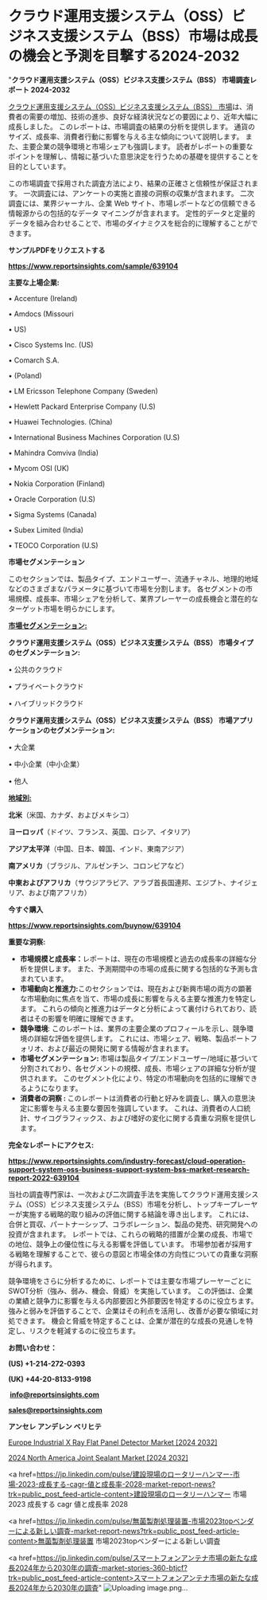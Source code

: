 # クラウド運用支援システム（OSS）ビジネス支援システム（BSS）市場は成長の機会と予測を目撃する2024-2032

"<strong>クラウド運用支援システム（OSS）ビジネス支援システム（BSS） 市場調査レポート 2024-2032</strong>

<a href=https://www.reportsinsights.com/sample/639104>クラウド運用支援システム（OSS）ビジネス支援システム（BSS） 市場</a>は、消費者の需要の増加、技術の進歩、良好な経済状況などの要因により、近年大幅に成長しました。 このレポートは、市場調査の結果の分析を提供します。 通貨のサイズ、成長率、消費者行動に影響を与える主な傾向について説明します。 また、主要企業の競争環境と市場シェアも強調します。 読者がレポートの重要なポイントを理解し、情報に基づいた意思決定を行うための基礎を提供することを目的としています。

この市場調査で採用された調査方法により、結果の正確さと信頼性が保証されます。 一次調査には、アンケートの実施と直接の洞察の収集が含まれます。 二次調査には、業界ジャーナル、企業 Web サイト、市場レポートなどの信頼できる情報源からの包括的なデータ マイニングが含まれます。 定性的データと定量的データを組み合わせることで、市場のダイナミクスを総合的に理解することができます。

<strong><b>サンプルPDFをリクエストする</b></strong>

<a href=https://www.reportsinsights.com/sample/639104><strong><u>https://www.reportsinsights.com/sample/639104</u></strong></a>

<strong>主要な上場企業:</strong>

• Accenture (Ireland)

• Amdocs (Missouri

• US)

• Cisco Systems Inc. (US)

• Comarch S.A.

• (Poland)

• LM Ericsson Telephone Company (Sweden)

• Hewlett Packard Enterprise Company (U.S)

• Huawei Technologies. (China)

• International Business Machines Corporation (U.S)

• Mahindra Comviva (India)

• Mycom OSI (UK)

• Nokia Corporation (Finland)

• Oracle Corporation (U.S)

• Sigma Systems (Canada)

• Subex Limited (India)

• TEOCO Corporation (U.S)

<strong>市場セグメンテーション</strong>

このセクションでは、製品タイプ、エンドユーザー、流通チャネル、地理的地域などのさまざまなパラメータに基づいて市場を分割します。 各セグメントの市場規模、成長率、市場シェアを分析して、業界プレーヤーの成長機会と潜在的なターゲット市場を明らかにします。

<strong><u>市場セグメンテーション</u></strong><strong><u>:</u></strong>

<strong>クラウド運用支援システム（OSS）ビジネス支援システム（BSS） 市場タイプのセグメンテーション:</strong>

• 公共のクラウド

• プライベートクラウド

• ハイブリッドクラウド

<strong>クラウド運用支援システム（OSS）ビジネス支援システム（BSS） 市場アプリケーションのセグメンテーション:</strong>

• 大企業

• 中小企業（中小企業）

• 他人

<strong><u>地域別</u></strong><strong><u>:</u></strong>

<strong>北米</strong>（米国、カナダ、およびメキシコ）

<strong>ヨーロッパ</strong>（ドイツ、フランス、英国、ロシア、イタリア）

<strong>アジア太平洋</strong>（中国、日本、韓国、インド、東南アジア）

<strong>南アメリカ</strong>（ブラジル、アルゼンチン、コロンビアなど）

<strong>中東およびアフリカ</strong>（サウジアラビア、アラブ首長国連邦、エジプト、ナイジェリア、および南アフリカ）

<strong>今すぐ購入</strong>

<a href=https://www.reportsinsights.com/buynow/639104><strong><u>https://www.reportsinsights.com/buynow/639104</u></strong></a>

<strong>重要な洞察:</strong>
<ul>
  <li><strong>市場規模と成長率：</strong>レポートは、現在の市場規模と過去の成長率の詳細な分析を提供します。 また、予測期間中の市場の成長に関する包括的な予測も含まれています。</li>
  <li><strong>市場動向と推進力:</strong>このセクションでは、現在および新興市場の両方の顕著な市場動向に焦点を当て、市場の成長に影響を与える主要な推進力を特定します。 これらの傾向と推進力はデータと分析によって裏付けられており、読者はその影響を明確に理解できます。</li>
  <li><strong>競争環境</strong>: このレポートは、業界の主要企業のプロフィールを示し、競争環境の詳細な評価を提供します。 これには、市場シェア、戦略、製品ポートフォリオ、および最近の開発に関する情報が含まれます。</li>
  <li><strong>市場セグメンテーション: </strong>市場は製品タイプ/エンドユーザー/地域に基づいて分割されており、各セグメントの規模、成長、市場シェアの詳細な分析が提供されます。 このセグメント化により、特定の市場動向を包括的に理解できるようになります。</li>
  <li><strong>消費者の洞察 : </strong>このレポートは消費者の行動と好みを調査し、購入の意思決定に影響を与える主要な要因を強調しています。 これは、消費者の人口統計、サイコグラフィックス、および嗜好の変化に関する貴重な洞察を提供します。</li>
</ul>
<strong>完全なレポートにアクセス:</strong>

<a href=https://www.reportsinsights.com/industry-forecast/cloud-operation-support-system-oss-business-support-system-bss-market-research-report-2022-639104><strong><u><b>https://www.reportsinsights.com/industry-forecast/cloud-operation-support-system-oss-business-support-system-bss-market-research-report-2022-639104</b></u></strong></a>

当社の調査専門家は、一次および二次調査手法を実施してクラウド運用支援システム（OSS）ビジネス支援システム（BSS）市場を分析し、トップキープレーヤーが実施する戦略的取り組みの評価に関する結論を導き出します。 これには、合併と買収、パートナーシップ、コラボレーション、製品の発売、研究開発への投資が含まれます。 レポートでは、これらの戦略的措置が企業の成長、市場での地位、競争上の優位性に与える影響を評価しています。 市場参加者が採用する戦略を理解することで、彼らの意図と市場全体の方向性についての貴重な洞察が得られます。

競争環境をさらに分析するために、レポートでは主要な市場プレーヤーごとにSWOT分析（強み、弱み、機会、脅威）を実施しています。 この評価は、企業の業績と競争力に影響を与える内部要因と外部要因を特定するのに役立ちます。 強みと弱みを評価することで、企業はその利点を活用し、改善が必要な領域に対処できます。 機会と脅威を特定することは、企業が潜在的な成長の見通しを特定し、リスクを軽減するのに役立ちます。

<strong>お問い合わせ：</strong>

<strong>(US) +1-214-272-0393</strong>

<strong>(UK) +44-20-8133-9198</strong>

<strong> </strong><a href=info@reportsinsights.com><strong><u>info@reportsinsights.com</u></strong></a>

<a href=sales@reportsinsights.com><strong><u>sales@reportsinsights.com</u></strong></a>

<strong>アンセレ アンデレン ベリヒテ</strong>

<a href=https://www.linkedin.com/pulse/europe-industrial-x-ray-flat-panel-detector-markets-stb3e/>Europe Industrial X Ray Flat Panel Detector Market [2024 2032]</a>

<a href=https://www.linkedin.com/pulse/2024-north-america-joint-sealant-market-size-otdvf/>2024 North America Joint Sealant Market [2024 2032]</a>

<a href=https://jp.linkedin.com/pulse/建設現場のロータリーハンマー-市場-2023-成長する-cagr-値と成長率-2028-market-report-news?trk=public_post_feed-article-content>建設現場のロータリーハンマー 市場 2023 成長する cagr 値と成長率 2028</a>

<a href=https://jp.linkedin.com/pulse/無菌製剤処理装置-市場2023topベンダーによる新しい調査-market-report-news?trk=public_post_feed-article-content>無菌製剤処理装置 市場2023topベンダーによる新しい調査</a>

<a href=https://jp.linkedin.com/pulse/スマートフォンアンテナ市場の新たな成長2024年から2030年の調査-market-stories-360-btjcf?trk=public_post_feed-article-content>スマートフォンアンテナ市場の新たな成長2024年から2030年の調査</a>"
![Uploading image.png…]()
